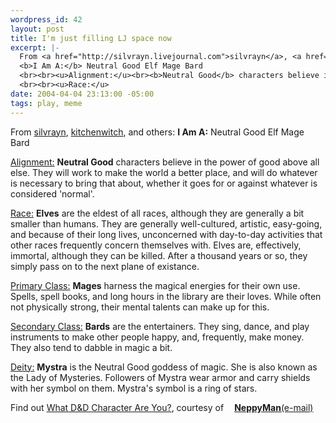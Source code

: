 ```yaml
--- 
wordpress_id: 42
layout: post
title: I'm just filling LJ space now
excerpt: |-
  From <a href="http://silvrayn.livejournal.com">silvrayn</a>, <a href="http://kitchenwitch.livejournal.com">kitchenwitch</a>, and others:
  <b>I Am A:</b> Neutral Good Elf Mage Bard
  <br><br><u>Alignment:</u><br><b>Neutral Good</b> characters believe in the power of good above all else. They will work to make the world a better place, and will do whatever is necessary to bring that about, whether it goes for or against whatever is considered 'normal'.
  <br><br><u>Race:</u>
date: 2004-04-04 23:13:00 -05:00
tags: play, meme
---
```

From <a href="http://silvrayn.livejournal.com">silvrayn</a>, <a href="http://kitchenwitch.livejournal.com">kitchenwitch</a>, and others:
<strong>I Am A:</strong> Neutral Good Elf Mage Bard


<span style="text-decoration: underline;">Alignment:</span>
<strong>Neutral Good</strong> characters believe in the power of good above all else. They will work to make the world a better place, and will do whatever is necessary to bring that about, whether it goes for or against whatever is considered 'normal'.


<span style="text-decoration: underline;">Race:</span>
<strong>Elves</strong> are the eldest of all races, although they are generally a bit smaller than humans. They are generally well-cultured, artistic, easy-going, and because of their long lives, unconcerned with day-to-day activities that other races frequently concern themselves with. Elves are, effectively, immortal, although they can be killed. After a thousand years or so, they simply pass on to the next plane of existance.


<span style="text-decoration: underline;">Primary Class:</span>
<strong>Mages</strong> harness the magical energies for their own use. Spells, spell books, and long hours in the library are their loves. While often not physically strong, their mental talents can make up for this.


<span style="text-decoration: underline;">Secondary Class:</span>
<strong>Bards</strong> are the entertainers. They sing, dance, and play instruments to make other people happy, and, frequently, make money. They also tend to dabble in magic a bit.


<span style="text-decoration: underline;">Deity:</span>
<strong>Mystra</strong> is the Neutral Good goddess of magic. She is also known as the Lady of Mysteries. Followers of Mystra wear armor and carry shields with her symbol on them. Mystra's symbol is a ring of stars.


Find out <a href="http://neppyman.irulethe.net/dndwho/index.html" target="mt">What D&amp;D Character Are You?</a>, courtesy of<a href="http://www.livejournal.com/userinfo.bml?user=neppyman" target="mt"><img src="http://img.livejournal.com/userinfo.gif" border="0" alt="" width="17" height="17" align="absmiddle" /></a><strong><a href="http://www.livejournal.com/users/neppyman/" target="mt">NeppyMan</a></strong><a href="mailto:neppyman@yahoo.com">(e-mail)</a>

